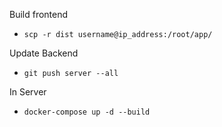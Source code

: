 Build frontend
- `scp -r dist username@ip_address:/root/app/`

Update Backend
- `git push server --all`

In Server
- `docker-compose up -d --build`
